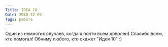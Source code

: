 ```yaml
---
Title: IDEA 10
Date: 2010-12-09
Tags: работа
---
```


<div class="text"><p>Один из немногих случаев, когда я почти всем доволен) Спасибо всем, кто помогал! Обниму любого, кто скажет "Идея 10" :)</p></div>